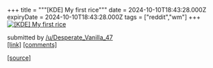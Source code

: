 +++
title = """[KDE] My first rice"""
date = 2024-10-10T18:43:28.000Z
expiryDate = 2024-10-10T18:43:28.000Z
tags = ["reddit","wm"]
+++
[![[KDE] My first rice](https://b.thumbs.redditmedia.com/zdZLk99O-H8DV-ITrvuNn4MGBZD8zAYEpbtDdaQlAXU.jpg "[KDE] My first rice")](https://www.reddit.com/r/unixporn/comments/1g0py1n/kde_my_first_rice/)

submitted by [/u/Desperate\_Vanilla\_47](https://www.reddit.com/user/Desperate_Vanilla_47)  
[\[link\]](https://www.reddit.com/gallery/1g0py1n) [\[comments\]](https://www.reddit.com/r/unixporn/comments/1g0py1n/kde_my_first_rice/)

[[source]](https://www.reddit.com/r/unixporn/comments/1g0py1n/kde_my_first_rice/)
